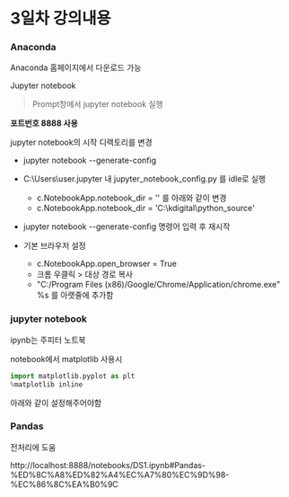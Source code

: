 # 3일차 강의내용

### Anaconda 

Anaconda 홈페이지에서 다운로드 가능

Jupyter notebook

> Prompt창에서 jupyter notebook 실행

**포트번호 8888 사용**

jupyter notebook의 시작 디렉토리를 변경

* jupyter notebook --generate-config 
* C:\Users\user\.jupyter 내 jupyter_notebook_config.py 를 idle로 실행
  * c.NotebookApp.notebook_dir = '' 를 아래와 같이 변경
  * c.NotebookApp.notebook_dir = 'C:\kdigital\python_source'
* jupyter notebook --generate-config  명령어 입력 후 재시작

* 기본 브라우저 설정
  * c.NotebookApp.open_browser = True
  * 크롬 우클릭 > 대상 경로 복사 
  * "C:/Program Files (x86)/Google/Chrome/Application/chrome.exe" %s 를 아랫줄에 추가함

### jupyter notebook

ipynb는 주피터 노트북

notebook에서 matplotlib 사용시

```python
import matplotlib.pyplot as plt
%matplotlib inline
```

아래와 같이 설정해주어야함

### Pandas 

전처리에 도움

http://localhost:8888/notebooks/DS1.ipynb#Pandas-%ED%8C%A8%ED%82%A4%EC%A7%80%EC%9D%98-%EC%86%8C%EA%B0%9C